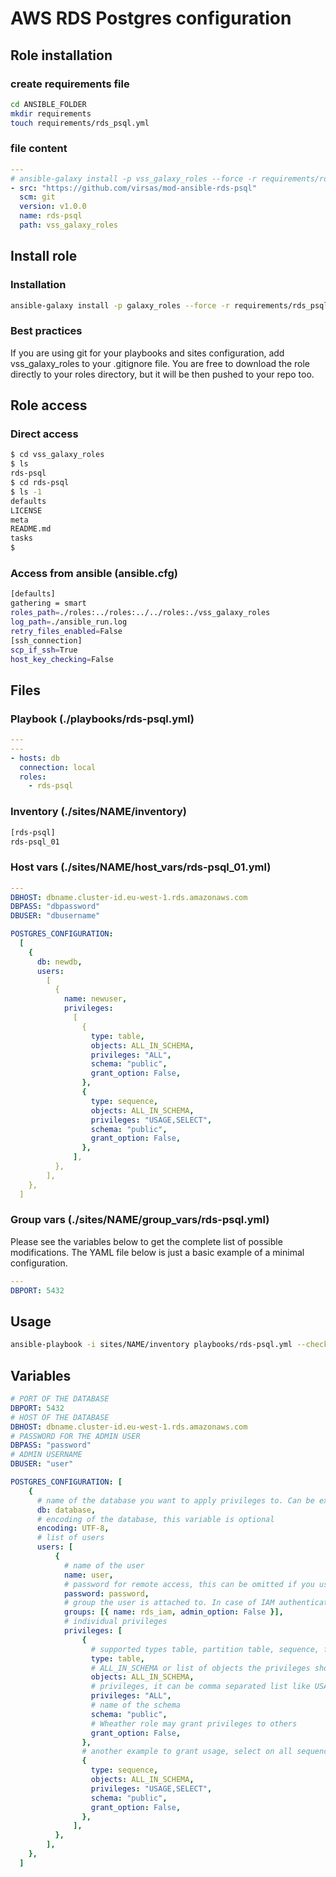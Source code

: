 # AWS RDS Postgres configuration

## Role installation

### create requirements file

```bash
cd ANSIBLE_FOLDER
mkdir requirements
touch requirements/rds_psql.yml
```

### file content

```yaml
---
# ansible-galaxy install -p vss_galaxy_roles --force -r requirements/rds_psql.yml
- src: "https://github.com/virsas/mod-ansible-rds-psql"
  scm: git
  version: v1.0.0
  name: rds-psql
  path: vss_galaxy_roles
```

## Install role

### Installation

```bash
ansible-galaxy install -p galaxy_roles --force -r requirements/rds_psql.yml
```

### Best practices

If you are using git for your playbooks and sites configuration, add vss_galaxy_roles to your .gitignore file. You are free to download the role directly to your roles directory, but it will be then pushed to your repo too.

## Role access

### Direct access

```bash
$ cd vss_galaxy_roles
$ ls
rds-psql
$ cd rds-psql
$ ls -1
defaults
LICENSE
meta
README.md
tasks
$
```

### Access from ansible (ansible.cfg)

```bash
[defaults]
gathering = smart
roles_path=./roles:../roles:../../roles:./vss_galaxy_roles
log_path=./ansible_run.log
retry_files_enabled=False
[ssh_connection]
scp_if_ssh=True
host_key_checking=False
```

## Files

### Playbook (./playbooks/rds-psql.yml)

```yaml
---
---
- hosts: db
  connection: local
  roles:
    - rds-psql
```

### Inventory (./sites/NAME/inventory)

```txt
[rds-psql]
rds-psql_01
```

### Host vars (./sites/NAME/host_vars/rds-psql_01.yml)

```yaml
---
DBHOST: dbname.cluster-id.eu-west-1.rds.amazonaws.com
DBPASS: "dbpassword"
DBUSER: "dbusername"

POSTGRES_CONFIGURATION:
  [
    {
      db: newdb,
      users:
        [
          {
            name: newuser,
            privileges:
              [
                {
                  type: table,
                  objects: ALL_IN_SCHEMA,
                  privileges: "ALL",
                  schema: "public",
                  grant_option: False,
                },
                {
                  type: sequence,
                  objects: ALL_IN_SCHEMA,
                  privileges: "USAGE,SELECT",
                  schema: "public",
                  grant_option: False,
                },
              ],
          },
        ],
    },
  ]
```

### Group vars (./sites/NAME/group_vars/rds-psql.yml)

Please see the variables below to get the complete list of possible modifications. The YAML file below is just a basic example of a minimal configuration.

```yaml
---
DBPORT: 5432
```

## Usage

```bash
ansible-playbook -i sites/NAME/inventory playbooks/rds-psql.yml --check --diff
```

## Variables

```yml
# PORT OF THE DATABASE
DBPORT: 5432
# HOST OF THE DATABASE
DBHOST: dbname.cluster-id.eu-west-1.rds.amazonaws.com
# PASSWORD FOR THE ADMIN USER
DBPASS: "password"
# ADMIN USERNAME
DBUSER: "user"

POSTGRES_CONFIGURATION: [
    {
      # name of the database you want to apply privileges to. Can be existing one or ansible will create a new one based on the name
      db: database,
      # encoding of the database, this variable is optional
      encoding: UTF-8,
      # list of users
      users: [
          {
            # name of the user
            name: user,
            # password for remote access, this can be omitted if you use the rds_iam group and iam authentication
            password: password,
            # group the user is attached to. In case of IAM authentication, this is how you would configure it.
            groups: [{ name: rds_iam, admin_option: False }],
            # individual privileges
            privileges: [
                {
                  # supported types table, partition table, sequence, function or procedure
                  type: table,
                  # ALL_IN_SCHEMA or list of objects the privileges should be applied to like a list of tables in case of table type.
                  objects: ALL_IN_SCHEMA,
                  # privileges, it can be comma separated list like USAGE,SELECT or ALL
                  privileges: "ALL",
                  # name of the schema
                  schema: "public",
                  # Wheather role may grant privileges to others
                  grant_option: False,
                },
                # another example to grant usage, select on all sequences in public schema to user
                {
                  type: sequence,
                  objects: ALL_IN_SCHEMA,
                  privileges: "USAGE,SELECT",
                  schema: "public",
                  grant_option: False,
                },
              ],
          },
        ],
    },
  ]
```
